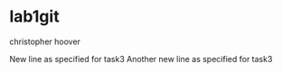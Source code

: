 # lab1git
christopher hoover

New line as specified for task3
Another new line as specified for task3